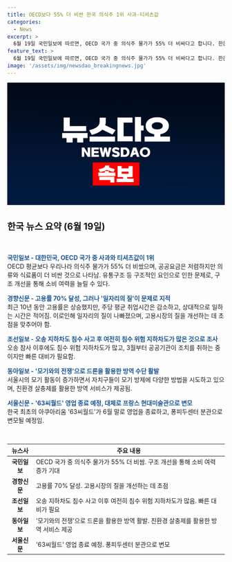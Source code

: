 ```yaml
---
title: OECD보다 55% 더 비싼 한국 의식주 1위 사과·티셔츠값
categories:
  - News
excerpt: >
  6월 19일 국민일보에 따르면, OECD 국가 중 의식주 물가가 55% 더 비싸다고 합니다. 한은은 이는 구조적인 문제로 보고 있으며, 이를 해결한다면 소비 여력이 7% 늘어날 것으로 전망됩니다. 경향신문은 고용률이 역대 최고치를 기록했지만, 일자리의 질이 낮아지고 있다는 내용을 다루고 있습니다. 조선일보에서는 오송 지하차도 침수 사고를 계기로 183곳의 침수 위험한 지하차도가 있는 것으로 밝혀졌으며, 대응 조치를 요구하고 있습니다. 동아일보는 서울시의 모기 활동이 높아지고 있는데 이를 대비하기 위해 서울 자치구들이 다양한 방법으로 모기 방역에 나서고 있다고 전합니다. 마지막으로 서울신문에서는 63씨월드가 아쿠아리움으로의 영업 종료를 앞두고 있다는 소식을 전합니다.
feature_text: >
  6월 19일 국민일보에 따르면, OECD 국가 중 의식주 물가가 55% 더 비싸다고 합니다. 한은은 이는 구조적인 문제로 보고 있으며, 이를 해결한다면 소비 여력이 7% 늘어날 것으로 전망됩니다. 경향신문은 고용률이 역대 최고치를 기록했지만, 일자리의 질이 낮아지고 있다는 내용을 다루고 있습니다. 조선일보에서는 오송 지하차도 침수 사고를 계기로 183곳의 침수 위험한 지하차도가 있는 것으로 밝혀졌으며, 대응 조치를 요구하고 있습니다. 동아일보는 서울시의 모기 활동이 높아지고 있는데 이를 대비하기 위해 서울 자치구들이 다양한 방법으로 모기 방역에 나서고 있다고 전합니다. 마지막으로 서울신문에서는 63씨월드가 아쿠아리움으로의 영업 종료를 앞두고 있다는 소식을 전합니다.
image: '/assets/img/newsdao_breakingnews.jpg'
---
```


<p><img src="/assets/img/newsdao_breakingnews.jpg" alt="firstkoreanews 속보" /></p>

<h2 data-ke-size="size26">한국 뉴스 요약 (6월 19일)</h2>

<p data-ke-size="size16">&nbsp;</p>

<p><b><span style="color: #1a5490;">국민일보 - 대한민국, OECD 국가 중 사과와 티셔츠값이 1위</span></b>
<br>OECD 평균보다 우리나라 의식주 물가가 55% 더 비쌌으며, 공공요금은 저렴하지만 의류와 식료품이 더 비싼 것으로 나타남. 유통구조 등 구조적인 요인으로 인한 문제로, 구조 개선을 통해 소비 여력을 늘릴 수 있다.</p>

<p><b><span style="color: #1a5490;">경향신문 - 고용률 70% 달성, 그러나 '일자리의 질'이 문제로 지적</span></b>
<br>최근 10년 동안 고용률은 상승했지만, 주당 평균 취업시간은 감소하고, 상대적으로 일하는 시간은 적어짐. 이로인해 일자리의 질이 나빠졌으며, 고용시장의 질을 개선하는 데 초점을 맞추어야 함.</p>

<p><b><span style="color: #1a5490;">조선일보 - 오송 지하차도 침수 사고 후 여전히 침수 위험 지하차도가 많은 것으로 조사</span></b>
<br>오송 참사 이후에도 침수 위험 지하차도가 많고, 3월부터 공공기관이 조치를 취하는 중이지만 빠른 대비가 필요함.</p>

<p><b><span style="color: #1a5490;">동아일보 - '모기와의 전쟁'으로 드론을 활용한 방역 수단 활발</span></b>
<br>서울시의 모기 활동이 증가하면서 자치구들이 모기 방제에 다양한 방법을 시도하고 있으며, 친환경 살충제를 활용한 방역 서비스가 제공됨.</p>

<p><b><span style="color: #1a5490;">서울신문 - '63씨월드' 영업 종료 예정, 대체로 프랑스 현대미술관으로 변모</span></b>
<br>한국 최초의 아쿠아리움 '63씨월드'가 6월 말로 영업을 종료하고, 퐁피두센터 분관으로 변모될 예정임.</p>

<p data-ke-size="size16">&nbsp;</p>

<table>
<thead>
    <tr>
        <th>뉴스사</th>
        <th>주요 내용</th>
    </tr>
</thead>
<tbody>
    <tr>
        <td style="text-align: center; height: 17px;"><b>국민일보</b></td>
        <td>OECD 국가 중 의식주 물가가 55% 더 비쌈. 구조 개선을 통해 소비 여력 증가 기대</td>
    </tr>
    <tr>
        <td style="text-align: center; height: 17px;"><b>경향신문</b></td>
        <td>고용률 70% 달성. 고용시장의 질을 개선하는 데 초점</td>
    </tr>
    <tr>
        <td style="text-align: center; height: 17px;"><b>조선일보</b></td>
        <td>오송 지하차도 침수 사고 이후 여전히 침수 위험 지하차도가 많음. 빠른 대비가 필요</td>
    </tr>
    <tr>
        <td style="text-align: center; height: 17px;"><b>동아일보</b></td>
        <td>'모기와의 전쟁'으로 드론을 활용한 방역 활발. 친환경 살충제를 활용한 방역 서비스 제공</td>
    </tr>
    <tr>
        <td style="text-align: center; height: 17px;"><b>서울신문</b></td>
        <td>'63씨월드' 영업 종료 예정. 퐁피두센터 분관으로 변모</td>
    </tr>
</tbody>
</table>

<p data-ke-size="size16">&nbsp;</p>

